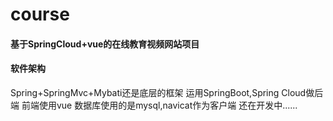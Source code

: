 # course

#### 基于SpringCloud+vue的在线教育视频网站项目
#### 软件架构
Spring+SpringMvc+Mybati还是底层的框架
运用SpringBoot,Spring Cloud做后端
前端使用vue
数据库使用的是mysql,navicat作为客户端
还在开发中......
